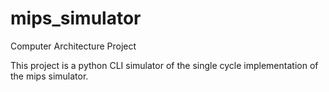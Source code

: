 mips_simulator
==============

Computer Architecture Project

This project is a python CLI simulator of the single cycle implementation of the mips simulator.